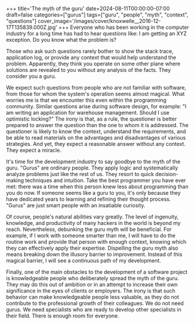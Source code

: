 +++
title='The myth of the guru'
date=2024-08-11T00:00:00-07:00
draft=false
categories=["gurus"]
tags=["guru", "people", "myth", "context", "questions"]
cover_image='/images/cover/knoxwelle__2016-12-17T135839.000Z.jpg'
+++
Everyone who has been working in the computer industry for a long time has had to hear questions like: I am getting an XYZ exception. Do you know what the problem is?

Those who ask such questions rarely bother to show the stack trace, application log, or provide any context that would help understand the problem. Apparently, they think you operate on some other plane where solutions are revealed to you without any analysis of the facts. They consider you a guru.

We expect such questions from people who are not familiar with software, from those for whom the system's operation seems almost magical. What worries me is that we encounter this even within the programming community. Similar questions arise during software design, for example: "I am writing an application for warehouse management. Should I use optimistic locking?" The irony is that, as a rule, the questioner is better prepared to answer the question than the one to whom it is addressed. The questioner is likely to know the context, understand the requirements, and be able to read materials on the advantages and disadvantages of various strategies. And yet, they expect a reasonable answer without any context. They expect a miracle.

It's time for the development industry to say goodbye to the myth of the guru. "Gurus" are ordinary people. They apply logic and systematically analyze problems just like the rest of us. They resort to quick decision-making techniques and intuition. Take the best programmer you have ever met: there was a time when this person knew less about programming than you do now. If someone seems like a guru to you, it's only because they have dedicated years to learning and refining their thought process. "Gurus" are just smart people with an insatiable curiosity.

Of course, people's natural abilities vary greatly. The level of ingenuity, knowledge, and productivity of many hackers in the world is beyond my reach. Nevertheless, debunking the guru myth will be beneficial. For example, if I work with someone smarter than me, I will have to do the routine work and provide that person with enough context, knowing which they can effectively apply their expertise. Dispelling the guru myth also means breaking down the illusory barrier to improvement. Instead of this magical barrier, I will see a continuous path of my development.

Finally, one of the main obstacles to the development of a software project is knowledgeable people who deliberately spread the myth of the guru. They may do this out of ambition or in an attempt to increase their own significance in the eyes of clients or employers. The irony is that such behavior can make knowledgeable people less valuable, as they do not contribute to the professional growth of their colleagues. We do not need gurus. We need specialists who are ready to develop other specialists in their field. There is enough room for everyone.